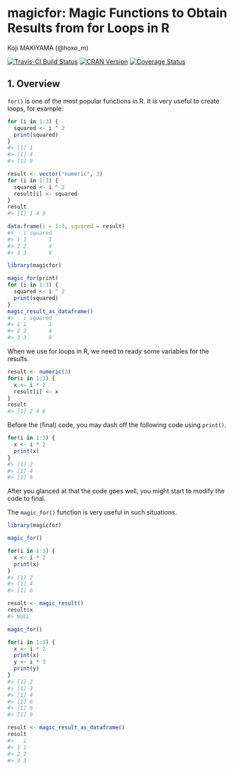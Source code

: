 # magicfor: Magic Functions to Obtain Results from for Loops in R
Koji MAKIYAMA (@hoxo_m)  

<!-- README.md is generated from README.Rmd. Please edit that file -->



[![Travis-CI Build Status](https://travis-ci.org/hoxo-m/magicfor.svg?branch=master)](https://travis-ci.org/hoxo-m/magicfor)
[![CRAN Version](http://www.r-pkg.org/badges/version/magicfor)](https://cran.r-project.org/package=magicfor)
[![Coverage Status](https://coveralls.io/repos/github/hoxo-m/magicfor/badge.svg?branch=master)](https://coveralls.io/github/hoxo-m/magicfor?branch=master)

## 1. Overview

`for()` is one of the most popular functions in R.
It is very useful to create loops, for example:


```r
for (i in 1:3) {
  squared <- i ^ 2
  print(squared)
}
#> [1] 1
#> [1] 4
#> [1] 9
```


```r
result <- vector("numeric", 3)
for (i in 1:3) {
  squared <- i ^ 2
  result[i] <- squared
}
result
#> [1] 1 4 9
```


```r
data.frame(i = 1:3, squared = result)
#>   i squared
#> 1 1       1
#> 2 2       4
#> 3 3       9
```


```r
library(magicfor)

magic_for(print)
for (i in 1:3) {
  squared <- i ^ 2
  print(squared)
}
magic_result_as_dataframe()
#>   i squared
#> 1 1       1
#> 2 2       4
#> 3 3       9
```

When we use for loops in R, we need to ready some variables for the results.


```r
result <- numeric(3)
for(i in 1:3) {
  x <- i * 2
  result[i] <- x
}
result
#> [1] 2 4 6
```

Before the (final) code, you may dash off the following code using `print()`.


```r
for(i in 1:3) {
  x <- i * 2
  print(x)
}
#> [1] 2
#> [1] 4
#> [1] 6
```

After you glanced at that the code goes well, you might start to modify the code to final.

The `magic_for()` function is very useful in such situations.


```r
library(magicfor)

magic_for()

for(i in 1:3) {
  x <- i * 2
  print(x)
}
#> [1] 2
#> [1] 4
#> [1] 6

result <- magic_result()
result$x
#> NULL
```


```r
magic_for()

for(i in 1:3) {
  x <- i * 2
  print(x)
  y <- i * 3
  print(y)
}
#> [1] 2
#> [1] 3
#> [1] 4
#> [1] 6
#> [1] 6
#> [1] 9

result <- magic_result_as_dataframe()
result
#>   i
#> 1 1
#> 2 2
#> 3 3
```


